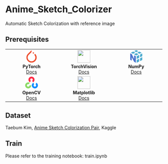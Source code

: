 # Anime_Sketch_Colorizer
Automatic Sketch Colorization with reference image
## Prerequisites
<table> <tr> <td align="center" width="150"> <img src="https://raw.githubusercontent.com/devicons/devicon/master/icons/pytorch/pytorch-original.svg" width="40" height="40"/> <br/> <strong>PyTorch</strong> <br/> <a href="https://pytorch.org">Docs</a> </td> <td align="center" width="150"> <img src="https://raw.githubusercontent.com/devicons/devicon/master/icons/torch/torch-original.svg" width="40" height="40"/> <br/> <strong>TorchVision</strong> <br/> <a href="https://pytorch.org/vision">Docs</a> </td> <td align="center" width="150"> <img src="https://raw.githubusercontent.com/devicons/devicon/master/icons/numpy/numpy-original.svg" width="40" height="40"/> <br/> <strong>NumPy</strong> <br/> <a href="https://numpy.org">Docs</a> </td> </tr> <tr> <td align="center" width="150"> <img src="https://raw.githubusercontent.com/devicons/devicon/master/icons/opencv/opencv-original.svg" width="40" height="40"/> <br/> <strong>OpenCV</strong> <br/> <a href="https://opencv.org">Docs</a> </td> <td align="center" width="150"> <img src="https://matplotlib.org/stable/_static/logo2_compressed.svg" width="40" height="40"/> <br/> <strong>Matplotlib</strong> <br/> <a href="https://matplotlib.org">Docs</a> </td> </tr> </table>

## Dataset
Taebum Kim, <a href="https://www.kaggle.com/ttaebum/anime-sketch-colorization-pair">Anime Sketch Colorization Pair</a>, Kaggle
## Train
Please refer to the training notebook: train.ipynb
